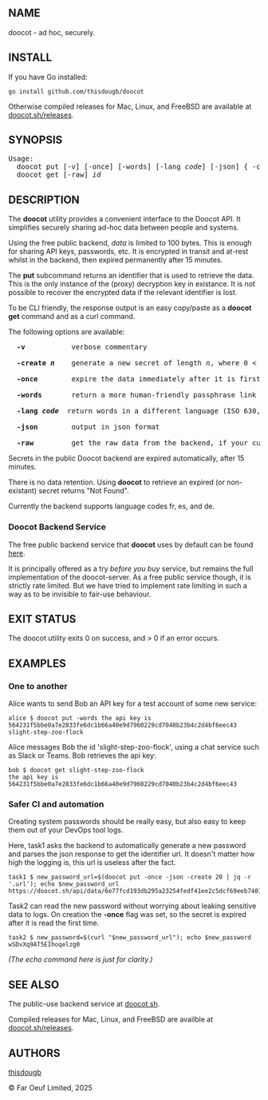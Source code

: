 ## NAME
doocot - ad hoc, securely.

## INSTALL

If you have Go installed:

```
go install github.com/thisdougb/doocot
```

Otherwise compiled releases for Mac, Linux, and FreeBSD are available at [doocot.sh/releases](https://doocot.sh/releases).

## SYNOPSIS

<pre>
Usage:
  doocot put [-v] [-once] [-words] [-lang <i>code</i>] [-json] { -create <i>n</i> | <i>data</i> }
  doocot get [-raw] <i>id</i>
</pre>

## DESCRIPTION

The **doocot** utility provides a convenient interface to the Doocot API. It simplifies securely sharing ad-hoc data between people and systems.

Using the free public backend, <i>data</i> is limited to 100 bytes.
This is enough for sharing API keys, passwords, etc.
It is encrypted in transit and at-rest whilst in the backend, then expired permanently after 15 minutes.

The **put** subcommand returns an identifier that is used to retrieve the data. This is the only instance of the (proxy) decryption key in existance. It is not possible to recover the encrypted data if the relevant identifier is lost.

To be CLI friendly, the response output is an easy copy/paste as a **doocot** **get** command and as a curl command.

The following options are available:

<pre>
  <strong>-v</strong>           verbose commentary

  <strong>-create <i>n</i></strong>    generate a new secret of length <i>n</i>, where 0 < <i>n</i> <= 100
                                                                         
  <strong>-once </n></strong>       expire the data immediately after it is first accessed

  <strong>-words</strong>       return a more human-friendly passphrase link rather than hex string

  <strong>-lang <i>code</i></strong>  return words in a different language (ISO 630, such as 'fr' for french.)

  <strong>-json</strong>        output in json format

  <strong>-raw</strong>         get the raw data from the backend, if your curious about secure storage
</pre>


Secrets in the public Doocot backend are expired automatically, after 15 minutes. 

There is no data retention. Using **doocot** to retrieve an expired (or non-existant) secret returns "Not Found".

Currently the backend supports language codes fr, es, and de.

### Doocot Backend Service

The free public backend service that **doocot** uses by default can be found [here](https://doocot.sh).

It is principally offered as a try *before you buy* service, but remains the full implementation of the doocot-server.
As a free public service though, it is strictly rate limited.
But we have tried to implement rate limiting in such a way as to be invisible to fair-use behaviour.

## EXIT STATUS

The doocot utility exits 0 on success, and > 0 if an error occurs.

## EXAMPLES

### One to another

Alice wants to send Bob an API key for a test account of some new service:

```
alice $ doocot put -words the api key is 564231f5bbe0a7e2833fe6dc1b66a40e9d7960229cd7040b23b4c2d4bf6eec43
slight-step-zoo-flock
```

Alice messages Bob the id 'slight-step-zoo-flock', using a chat service such as Slack or Teams.
Bob retrieves the api key:

```
bob $ doocot get slight-step-zoo-flock
the api key is 564231f5bbe0a7e2833fe6dc1b66a40e9d7960229cd7040b23b4c2d4bf6eec43
```

### Safer CI and automation

Creating system passwords should be really easy, but also easy to keep them out of your DevOps tool logs.

Here, task1 asks the backend to automatically generate a new password and parses the json response to get the identifier url.
It doesn't matter how high the logging is, this url is useless after the fact.

```
task1 $ new_password_url=$(doocot put -once -json -create 20 | jq -r '.url'); echo $new_password_url
https://doocot.sh/api/data/6e77fcd193db295a23254fedf41ee2c5dcf69eeb7401445d08f7d7d947d96419
```

Task2 can read the new password without worrying about leaking sensitive data to logs.
On creation the **-once** flag was set, so the secret is expired after it is read the first time.

```
task2 $ new_password=$(curl "$new_password_url"); echo $new_password
wSDvXq9AT5EIhoqelzg0
```

*(The echo command here is just for clarity.)*

## SEE ALSO

The public-use backend service at [doocot.sh](https://doocot.sh).

Compiled releases for Mac, Linux, and FreeBSD are availble at [doocot.sh/releases](https://doocot.sh/releases).

## AUTHORS

[thisdougb](https://github.com/thisdougb)

&copy; Far Oeuf Limited, 2025
